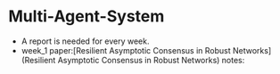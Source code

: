 # Multi-Agent-System
- A report is needed for every week. 
- week_1
paper:[Resilient Asymptotic Consensus in Robust Networks](Resilient Asymptotic Consensus in Robust Networks)
notes:[](https://github.com/Harlan1994/Multi-Agent-System/blob/master/week_1/paper/Resilient%20Asymptotic%20Consensus%20in%20Robust%20Networks.png)
